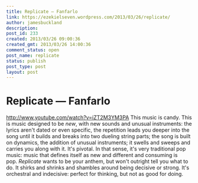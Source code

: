```yaml
---
title: Replicate — Fanfarlo
link: https://ezekielseven.wordpress.com/2013/03/26/replicate/
author: jamesbuckland
description: 
post_id: 233
created: 2013/03/26 09:00:36
created_gmt: 2013/03/26 14:00:36
comment_status: open
post_name: replicate
status: publish
post_type: post
layout: post
---
```


# Replicate — Fanfarlo

http://www.youtube.com/watch?v=iZT2M3YM3PA This music is candy. This is music designed to be _new_, with new sounds and unusual instruments: the lyrics aren't dated or even specific, the repetition leads you deeper into the song until it builds and breaks into two dueling string parts; the song is built on dynamics, the addition of unusual instruments; it swells and sweeps and carries you along with it. It's pivotal. In that sense, it's very traditional pop music: music that defines itself as new and different and consuming is pop. _Replicate_ wants to be your anthem, but won't outright tell you what to do. It shirks and shrinks and shambles around being decisive or strong. It's orchestral and indecisive: perfect for thinking, but not as good for doing.
